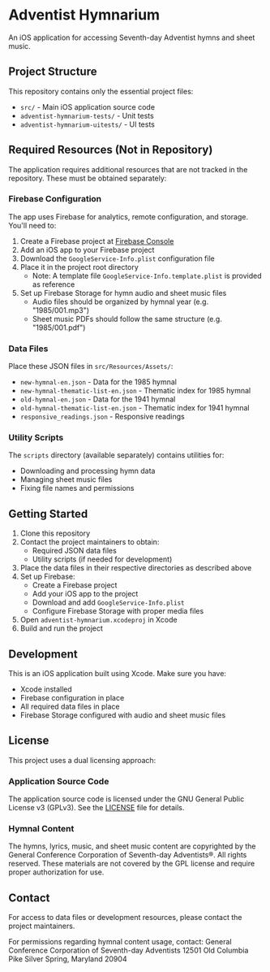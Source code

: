 # Adventist Hymnarium

An iOS application for accessing Seventh-day Adventist hymns and sheet music.

## Project Structure

This repository contains only the essential project files:

- `src/` - Main iOS application source code
- `adventist-hymnarium-tests/` - Unit tests
- `adventist-hymnarium-uitests/` - UI tests

## Required Resources (Not in Repository)

The application requires additional resources that are not tracked in the repository. These must be obtained separately:

### Firebase Configuration
The app uses Firebase for analytics, remote configuration, and storage. You'll need to:
1. Create a Firebase project at [Firebase Console](https://console.firebase.google.com)
2. Add an iOS app to your Firebase project
3. Download the `GoogleService-Info.plist` configuration file
4. Place it in the project root directory
   - Note: A template file `GoogleService-Info.template.plist` is provided as reference
5. Set up Firebase Storage for hymn audio and sheet music files
   - Audio files should be organized by hymnal year (e.g. "1985/001.mp3")
   - Sheet music PDFs should follow the same structure (e.g. "1985/001.pdf")

### Data Files
Place these JSON files in `src/Resources/Assets/`:
- `new-hymnal-en.json` - Data for the 1985 hymnal
- `new-hymnal-thematic-list-en.json` - Thematic index for 1985 hymnal
- `old-hymnal-en.json` - Data for the 1941 hymnal
- `old-hymnal-thematic-list-en.json` - Thematic index for 1941 hymnal
- `responsive_readings.json` - Responsive readings

### Utility Scripts
The `scripts` directory (available separately) contains utilities for:
- Downloading and processing hymn data
- Managing sheet music files
- Fixing file names and permissions

## Getting Started

1. Clone this repository
2. Contact the project maintainers to obtain:
   - Required JSON data files
   - Utility scripts (if needed for development)
3. Place the data files in their respective directories as described above
4. Set up Firebase:
   - Create a Firebase project
   - Add your iOS app to the project
   - Download and add `GoogleService-Info.plist`
   - Configure Firebase Storage with proper media files
5. Open `adventist-hymnarium.xcodeproj` in Xcode
6. Build and run the project

## Development

This is an iOS application built using Xcode. Make sure you have:
- Xcode installed
- Firebase configuration in place
- All required data files in place
- Firebase Storage configured with audio and sheet music files

## License

This project uses a dual licensing approach:

### Application Source Code
The application source code is licensed under the GNU General Public License v3 (GPLv3). 
See the [LICENSE](LICENSE) file for details.

### Hymnal Content
The hymns, lyrics, music, and sheet music content are copyrighted by the General Conference 
Corporation of Seventh-day Adventists®. All rights reserved. These materials are not covered 
by the GPL license and require proper authorization for use.

## Contact

For access to data files or development resources, please contact the project maintainers.

For permissions regarding hymnal content usage, contact:
General Conference Corporation of Seventh-day Adventists
12501 Old Columbia Pike
Silver Spring, Maryland 20904
